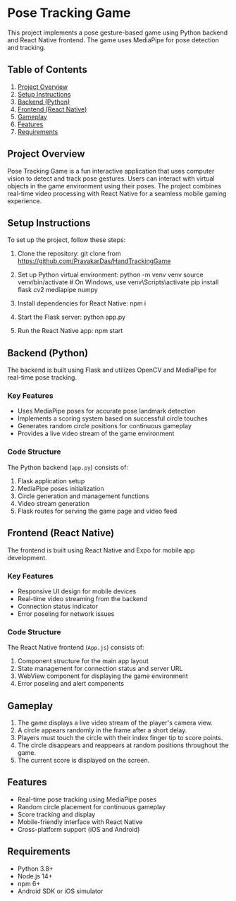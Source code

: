 # Pose Tracking Game

This project implements a pose gesture-based game using Python backend and React Native frontend. The game uses MediaPipe for pose detection and tracking.

## Table of Contents

1. [Project Overview](#project-overview)
2. [Setup Instructions](#setup-instructions)
3. [Backend (Python)](#backend-python)
4. [Frontend (React Native)](#frontend-react-native)
5. [Gameplay](#gameplay)
6. [Features](#features)
7. [Requirements](#requirements)

## Project Overview

Pose Tracking Game is a fun interactive application that uses computer vision to detect and track pose gestures. Users can interact with virtual objects in the game environment using their poses. The project combines real-time video processing with React Native for a seamless mobile gaming experience.

## Setup Instructions

To set up the project, follow these steps:

1. Clone the repository:
git clone from https://github.com/PravakarDas/HandTrackingGame


2. Set up Python virtual environment:
python -m venv venv source venv/bin/activate # On Windows, use venv\Scripts\activate 
pip install flask cv2 mediapipe numpy


3. Install dependencies for React Native:
npm i


4. Start the Flask server:
python app.py


5. Run the React Native app:
npm start


## Backend (Python)

The backend is built using Flask and utilizes OpenCV and MediaPipe for real-time pose tracking.

### Key Features

- Uses MediaPipe poses for accurate pose landmark detection
- Implements a scoring system based on successful circle touches
- Generates random circle positions for continuous gameplay
- Provides a live video stream of the game environment

### Code Structure

The Python backend (`app.py`) consists of:

1. Flask application setup
2. MediaPipe poses initialization
3. Circle generation and management functions
4. Video stream generation
5. Flask routes for serving the game page and video feed

## Frontend (React Native)

The frontend is built using React Native and Expo for mobile app development.

### Key Features

- Responsive UI design for mobile devices
- Real-time video streaming from the backend
- Connection status indicator
- Error poseling for network issues

### Code Structure

The React Native frontend (`App.js`) consists of:

1. Component structure for the main app layout
2. State management for connection status and server URL
3. WebView component for displaying the game environment
4. Error poseling and alert components

## Gameplay

1. The game displays a live video stream of the player's camera view.
2. A circle appears randomly in the frame after a short delay.
3. Players must touch the circle with their index finger tip to score points.
4. The circle disappears and reappears at random positions throughout the game.
5. The current score is displayed on the screen.

## Features

- Real-time pose tracking using MediaPipe poses
- Random circle placement for continuous gameplay
- Score tracking and display
- Mobile-friendly interface with React Native
- Cross-platform support (iOS and Android)

## Requirements

- Python 3.8+
- Node.js 14+
- npm 6+
- Android SDK or iOS simulator
